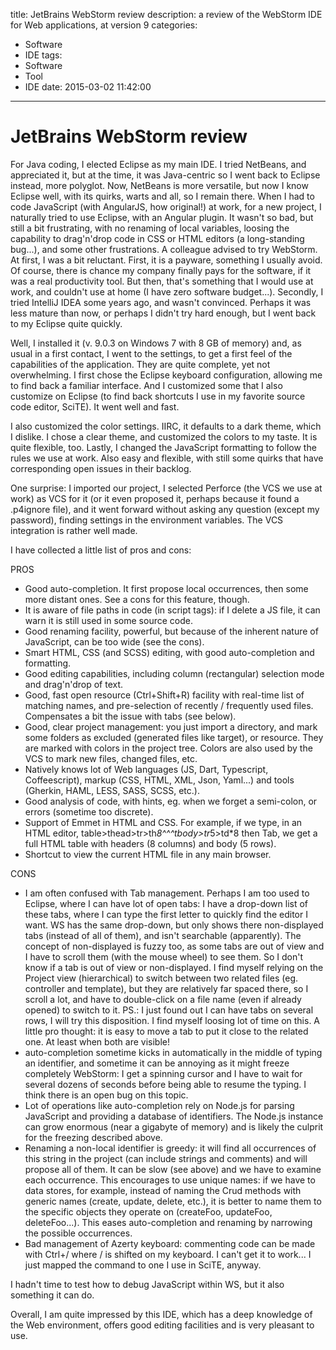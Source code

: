 title: JetBrains WebStorm review
description: a review of the WebStorm IDE for Web applications, at version 9
categories:
- Software
- IDE
tags:
- Software
- Tool
- IDE
date: 2015-03-02 11:42:00
---

# JetBrains WebStorm review

For Java coding, I elected Eclipse as my main IDE. I tried NetBeans, and appreciated it, but at the time, it was Java-centric so I went back to Eclipse instead, more polyglot. Now, NetBeans is more versatile, but now I know Eclipse well, with its quirks, warts and all, so I remain there.
When I had to code JavaScript (with AngularJS, how original!) at work, for a new project, I naturally tried to use Eclipse, with an Angular plugin. It wasn't so bad, but still a bit frustrating, with no renaming of local variables, loosing the capability to drag'n'drop code in CSS or HTML editors (a long-standing bug...), and some other frustrations.
A colleague advised to try WebStorm.
At first, I was a bit reluctant. First, it is a payware, something I usually avoid. Of course, there is chance my company finally pays for the software, if it was a real productivity tool. But then, that's something that I would use at work, and couldn't use at home (I have zero software budget...).
Secondly, I tried IntelliJ IDEA some years ago, and wasn't convinced. Perhaps it was less mature than now, or perhaps I didn't try hard enough, but I went back to my Eclipse quite quickly.

Well, I installed it (v. 9.0.3 on Windows 7 with 8 GB of memory) and, as usual in a first contact, I went to the settings, to get a first feel of the capabilities of the application. They are quite complete, yet not overwhelming.
I first chose the Eclipse keyboard configuration, allowing me to find back a familiar interface. And I customized some that I also customize on Eclipse (to find back shortcuts I use in my favorite source code editor, SciTE). It went well and fast.

I also customized the color settings. IIRC, it defaults to a dark theme, which I dislike. I chose a clear theme, and customized the colors to my taste. It is quite flexible, too.
Lastly, I changed the JavaScript formatting to follow the rules we use at work. Also easy and flexible, with still some quirks that have corresponding open issues in their backlog.

One surprise: I imported our project, I selected Perforce (the VCS we use at work) as VCS for it (or it even proposed it, perhaps because it found a .p4ignore file), and it went forward without asking any question (except my password), finding settings in the environment variables. The VCS integration is rather well made.

I have collected a little list of pros and cons:

PROS

- Good auto-completion. It first propose local occurrences, then some more distant ones. See a cons for this feature, though.
- It is aware of file paths in code (in script tags): if I delete a JS file, it can warn it is still used in some source code.
- Good renaming facility, powerful, but because of the inherent nature of JavaScript, can be too wide (see the cons).
- Smart HTML, CSS (and SCSS) editing, with good auto-completion and formatting.
- Good editing capabilities, including column (rectangular) selection mode and drag'n'drop of text.
- Good, fast open resource (Ctrl+Shift+R) facility with real-time list of matching names, and pre-selection of recently / frequently used files. Compensates a bit the issue with tabs (see below).
- Good, clear project management: you just import a directory, and mark some folders as excluded (generated files like target), or resource. They are marked with colors in the project tree.
Colors are also used by the VCS to mark new files, changed files, etc.
- Natively knows lot of Web languages (JS, Dart, Typescript, Coffeescript), markup (CSS, HTML, XML, Json, Yaml...) and tools (Gherkin, HAML, LESS, SASS, SCSS, etc.).
- Good analysis of code, with hints, eg. when we forget a semi-colon, or errors (sometime too discrete).
- Support of Emmet in HTML and CSS. For example, if we type, in an HTML editor, table>thead>tr>th*8^^^tbody>tr*5>td*8 then Tab, we get a full HTML table with headers (8 columns) and body (5 rows).
- Shortcut to view the current HTML file in any main browser.

CONS

- I am often confused with Tab management. Perhaps I am too used to Eclipse, where I can have lot of open tabs: I have a drop-down list of these tabs, where I can type the first letter to quickly find the editor I want. WS has the same drop-down, but only shows there non-displayed tabs (instead of all of them), and isn't searchable (apparently). The concept of non-displayed is fuzzy too, as some tabs are out of view and I have to scroll them (with the mouse wheel) to see them.
So I don't know if a tab is out of view or non-displayed. I find myself relying on the Project view (hierarchical) to switch between two related files (eg. controller and template), but they are relatively far spaced there, so I scroll a lot, and have to double-click on a file name (even if already opened) to switch to it.
PS.: I just found out I can have tabs on several rows, I will try this disposition.
I find myself loosing lot of time on this. A little pro thought: it is easy to move a tab to put it close to the related one. At least when both are visible!
- auto-completion sometime kicks in automatically in the middle of typing an identifier, and sometime it can be annoying as it might freeze completely WebStorm: I get a spinning cursor and I have to wait for several dozens of seconds before being able to resume the typing. I think there is an open bug on this topic.
- Lot of operations like auto-completion rely on Node.js for parsing JavaScript and providing a database of identifiers. The Node.js instance can grow enormous (near a gigabyte of memory) and is likely the culprit for the freezing described above.
- Renaming a non-local identifier is greedy: it will find all occurrences of this string in the project (can include strings and comments) and will propose all of them. It can be slow (see above) and we have to examine each occurrence. This encourages to use unique names: if we have to data stores, for example, instead of naming the Crud methods with generic names (create, update, delete, etc.), it is better to name them to the specific objects they operate on (createFoo, updateFoo, deleteFoo...). This eases auto-completion and renaming by narrowing the possible occurrences.
- Bad management of Azerty keyboard: commenting code can be made with Ctrl+/ where / is shifted on my keyboard. I can't get it to work... I just mapped the command to one I use in SciTE, anyway.

I hadn't time to test how to debug JavaScript within WS, but it also something it can do.

Overall, I am quite impressed by this IDE, which has a deep knowledge of the Web environment, offers good editing facilities and is very pleasant to use.



